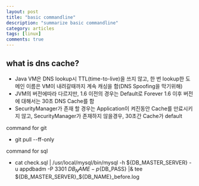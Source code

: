 ```yaml
---
layout: post
title: "basic commandline"
description: "summarize basic commandline"
category: articles
tags: [linux]
comments: true
---
```


## what is dns cache?  
* Java VM은 DNS lookup시 TTL(time-to-live)을 쓰지 않고, 한 번 lookup한 도메인 이름은 VM이 내려갈때까지 계속 캐싱을 함(DNS Spoofing을 막기위해)   
* JVM의 버전에따라 다르지만, 1.6 이전의 경우는 Default로 Forever 1.6 이후 버전에 대해서는 30초 DNS Cache를 함 
* SecurityManager가 존재 할 경우는 Application이 켜진동안 Cache를 만료시키지 않고, SecurityManager가 존재하지 않을경우, 30초간 Cache가 default    


command for git
* git pull --ff-only


command for sql
* cat check.sql | /usr/local/mysql/bin/mysql -h ${DB_MASTER_SERVER} -u appdbadm -P 3301 ${DB_NAME} -p${DB_PASS} |& tee ${DB_MASTER_SERVER}_${DB_NAME}_before.log